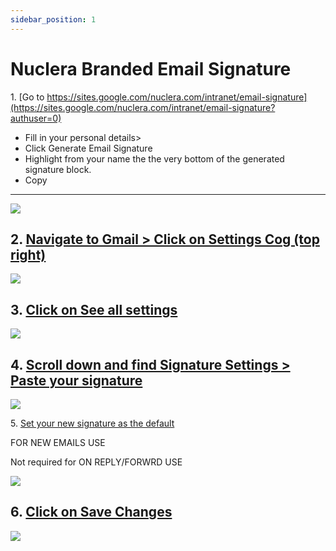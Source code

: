 ```yaml
---
sidebar_position: 1
---
```


# Nuclera Branded Email Signature

1\. [Go to https://sites.google.com/nuclera.com/intranet/email-signature](https://sites.google.com/nuclera.com/intranet/email-signature?authuser=0)
- Fill in your personal details>
- Click Generate Email Signature
- Highlight from your name the the very bottom of the generated signature block.
- Copy
---------------------------------------------------------------------------------------------------------------------------------------------------

![](https://dubble-prod-01.s3.amazonaws.com/assets/3a9f2213-d3e7-4703-92fc-27bddd1c7076.png?0)

2\. [Navigate to Gmail > Click on Settings Cog (top right)](https://mail.google.com/mail/u/0/#inbox)
--------------------------------------------------------------------

![](https://d3q7ie80jbiqey.cloudfront.net/media/image/zoom/c2dcf0e6-4d71-4303-bb95-ab577577f2c4/2.5/89.98558234006/2.0643222430521?0)

3\. [Click on See all settings](https://mail.google.com/mail/u/0/#inbox)
------------------------------------------------------------------------

![](https://d3q7ie80jbiqey.cloudfront.net/media/image/zoom/6658d29c-ac68-4231-af9e-f0daf4a25552/2.5/96.640266457802/11.977015250971?0)

4\. [Scroll down and find Signature Settings > Paste your signature](https://mail.google.com/mail/u/0/#settings/general)
----------------------------------------------------------------------------------------------------------------------------

![](https://d3q7ie80jbiqey.cloudfront.net/media/image/zoom/e3d0a0e9-f029-4ae3-a9e1-f5d7a619e090/2.5/54.818546028692/45.926237894484?0)

5\. [Set your new signature as the default](https://mail.google.com/mail/u/0/#settings/general)

FOR NEW EMAILS USE  
  
Not required for ON REPLY/FORWRD USE

![](https://d3q7ie80jbiqey.cloudfront.net/media/image/zoom/515bd8cc-b094-4256-8a47-b70584515b26/1/0/0?1)

6\. [Click on Save Changes](https://mail.google.com/mail/u/0/#settings/general)
-------------------------------------------------------------------------------

![](https://d3q7ie80jbiqey.cloudfront.net/media/image/zoom/b529cb08-6f48-4f03-96c3-bc4d03173fef/2.5/56.841563865494/88.547053612953?0)

